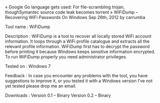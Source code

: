 « Google Go language gets used: For file-scrambling trojan, thoughSymantec source code leak becomes torrent »
WiFiDump – Recovering WiFi Passwords On Windows
Sep 26th, 2012 by carrumba

Tool name :	WiFiDump
 
Description :	WiFiDump is a tool to recover all locally stored WiFi account information. It loops through a WiFi profile catalogue and extracts all the relevant profile information. WiFiDump first has to decrypt the password before printing it because Windows keeps sensitive information encrypted.
To run WiFiDump properly you need administrator privileges.

 
Tested on :	Windows 7
 
Feedback :	In case you encounter any problems with the tool, you have suggestions to improve it, or you tested it with a Windows version I’ve not yet tested please drop me an email.
 
Downloads :	Version 0.1 – Binary
 	Version 0.2 – Binary